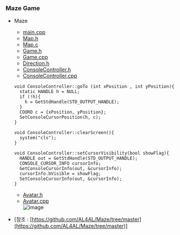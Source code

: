 ### Maze Game
* Maze
  * [main.cpp](https://github.com/csbyun-data/CPP-Pro/blob/main/chap06/Maze/main.cpp)
  * [Map.h](https://github.com/csbyun-data/CPP-Pro/blob/main/chap06/Maze/Map.h)
  * [Map.c](https://github.com/csbyun-data/CPP-Pro/blob/main/chap06/Maze/Map.cpp)
  * [Game.h](https://github.com/csbyun-data/CPP-Pro/blob/main/chap06/Maze/Game.h)
  * [Game.cpp](https://github.com/csbyun-data/CPP-Pro/blob/main/chap06/Maze/Game.cpp)
  * [Direction.h](https://github.com/csbyun-data/CPP-Pro/blob/main/chap06/Maze/Direction.h)
  * [ConsoleController.h](https://github.com/csbyun-data/CPP-Pro/blob/main/chap06/Maze/ConsoleController.h)
  * [ConsoleController.cpp](https://github.com/csbyun-data/CPP-Pro/blob/main/chap06/Maze/ConsoleController.cpp)
  ```
  void ConsoleController::goTo (int xPosition , int yPosition){
    static HANDLE h = NULL;
    if (!h){
      h = GetStdHandle(STD_OUTPUT_HANDLE);
    }
    COORD c = {xPosition, yPosition};
    SetConsoleCursorPosition(h, c);
  }
  
  void ConsoleController::clearScreen(){
    system("cls");
  }
  
  void ConsoleController::setCursorVisibility(bool showFlag){
    HANDLE out = GetStdHandle(STD_OUTPUT_HANDLE);
    CONSOLE_CURSOR_INFO cursorInfo;
    GetConsoleCursorInfo(out, &cursorInfo);
    cursorInfo.bVisible = showFlag;
    SetConsoleCursorInfo(out, &cursorInfo);
  }
  ```
  * [Avatar.h](https://github.com/csbyun-data/CPP-Pro/blob/main/chap06/Maze/Avatar.h)
  * [Avatar.cpp](https://github.com/csbyun-data/CPP-Pro/blob/main/chap06/Maze/Avatar.cpp)  
  ![image](https://github.com/user-attachments/assets/37ba3f75-ff4a-4426-91ae-23487400e62f)

    
* [참조 : [https://github.com/AL4AL/Maze/tree/master](https://github.com/AL4AL/Maze/tree/master)]
